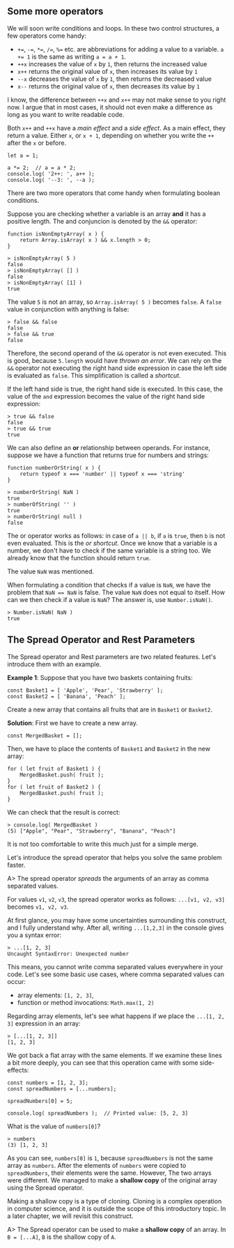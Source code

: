 ## Some more operators

We will soon write conditions and loops. In these two control structures, a few operators come handy:

- `+=`, `-=`, `*=`, `/=`, `%=` etc. are abbreviations for adding a value to a variable. `a += 1` is the same as writing `a = a + 1`.
- `++x` increases the value of `x` by `1`, then returns the increased value
- `x++` returns the original value of `x`, then increases its value by `1`
- `--x` decreases the value of `x` by `1`, then returns the decreased value
- `x--` returns the original value of `x`, then decreases its value by `1`

I know, the difference between `++x` and `x++` may not make sense to you right now. I argue that in most cases, it should not even make a difference as long as you want to write readable code.

Both `x++` and `++x` have a *main effect* and a *side effect*. As a main effect, they return a value. Either `x`, or `x + 1`, depending on whether you write the `++` after the `x` or before. 

```
let a = 1;

a *= 2;  // a = a * 2;
console.log( '2++: ', a++ ); 
console.log( '--3: ', --a );
```

There are two more operators that come handy when formulating boolean conditions.

Suppose you are checking whether a variable is an array **and** it has a positive length. The and conjuncion is denoted by the `&&` operator:

```
function isNonEmptyArray( x ) {
    return Array.isArray( x ) && x.length > 0;
}

> isNonEmptyArray( 5 )
false
> isNonEmptyArray( [] )
false
> isNonEmptyArray( [1] )
true
```

The value `5` is not an array, so `Array.isArray( 5 )` becomes `false`. A `false` value in conjunction with anything is false:

```
> false && false
false
> false && true
false
```

Therefore, the second operand of the `&&` operator is not even executed. This is good, because `5.length` would have *thrown an error*. We can rely on the `&&` operator not executing the right hand side expression in case the left side is evaluated as `false`. This simplification is called a *shortcut*.

If the left hand side is true, the right hand side is executed. In this case, the value of the `and` expression becomes the value of the right hand side expression:

```
> true && false
false
> true && true
true
```

We can also define an **or** relationship between operands. For instance, suppose we have a function that returns true for numbers and strings:

```
function numberOrString( x ) {
    return typeof x === 'number' || typeof x === 'string'
}

> numberOrString( NaN )
true
> numberOfString( '' )
true
> numberOrString( null )
false
```

The or operator works as follows: in case of `a || b`, if `a` is `true`, then `b` is not even evaluated. This is the *or shortcut*. Once we know that a variable is a number, we don't have to check if the same variable is a string too. We already know that the function should return `true`.

The value `NaN` was mentioned.

When formulating a condition that checks if a value is `NaN`, we have the problem that `NaN == NaN` is false. The value `NaN` does not equal to itself. How can we then check if a value is `NaN`? The answer is, use `Number.isNaN()`.

```
> Number.isNaN( NaN )
true
```

## The Spread Operator and Rest Parameters

The Spread operator and Rest parameters are two related features. Let's introduce them with an example.

**Example 1**: Suppose that you have two baskets containing fruits:

```
const Basket1 = [ 'Apple', 'Pear', 'Strawberry' ];
const Basket2 = [ 'Banana', 'Peach' ];
```

Create a new array that contains all fruits that are in `Basket1` or `Basket2`.

**Solution**: First we have to create a new array.

```
const MergedBasket = [];
```

Then, we have to place the contents of `Basket1` and `Basket2` in the new array:

```
for ( let fruit of Basket1 ) {
    MergedBasket.push( fruit );
}
for ( let fruit of Basket2 ) {
    MergedBasket.push( fruit );
}
```

We can check that the result is correct:

```
> console.log( MergedBasket )
(5) ["Apple", "Pear", "Strawberry", "Banana", "Peach"]
```

It is not too comfortable to write this much just for a simple merge.

Let's introduce the spread operator that helps you solve the same problem faster. 

A> The spread operator *spreads* the arguments of an array as comma separated values. 

For values `v1`, `v2`, `v3`, the spread operator works as follows: `...[v1, v2, v3]` becomes `v1, v2, v3`.

At first glance, you may have some uncertainties surrounding this construct, and I fully understand why. After all, writing `...[1,2,3]` in the console gives you a syntax error:

```
> ...[1, 2, 3]
Uncaught SyntaxError: Unexpected number
```

This means, you cannot write comma separated values everywhere in your code. Let's see some basic use cases, where comma separated values can occur:

- array elements: `[1, 2, 3]`,
- function or method invocations: `Math.max(1, 2)`

Regarding array elements, let's see what happens if we place the `...[1, 2, 3]` expression in an array:

```
> [...[1, 2, 3]]
[1, 2, 3]
```

We got back a flat array with the same elements. If we examine these lines a bit more deeply, you can see that this operation came with some side-effects:

```
const numbers = [1, 2, 3];
const spreadNumbers = [...numbers];

spreadNumbers[0] = 5;

console.log( spreadNumbers );  // Printed value: [5, 2, 3] 
```

What is the value of `numbers[0]`? 

```
> numbers 
(3) [1, 2, 3]
```

As you can see, `numbers[0]` is `1`, because `spreadNumbers` is not the same array as `numbers`. After the elements of `numbers` were copied to `spreadNumbers`, their elements were the same. However, The two arrays were different. We managed to make a **shallow copy** of the original array using the Spread operator. 

Making a shallow copy is a type of cloning. Cloning is a complex operation in computer science, and it is outside the scope of this introductory topic. In a later chapter, we will revisit this construct. 

A> The Spread operator can be used to make a **shallow copy** of an array. In `B = [...A]`, `B` is the shallow copy of `A`.



